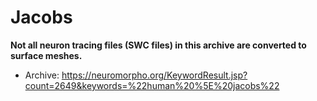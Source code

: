 # Jacobs

**Not all neuron tracing files (SWC files) in this archive are converted to surface meshes.**

- Archive: https://neuromorpho.org/KeywordResult.jsp?count=2649&keywords=%22human%20%5E%20jacobs%22

